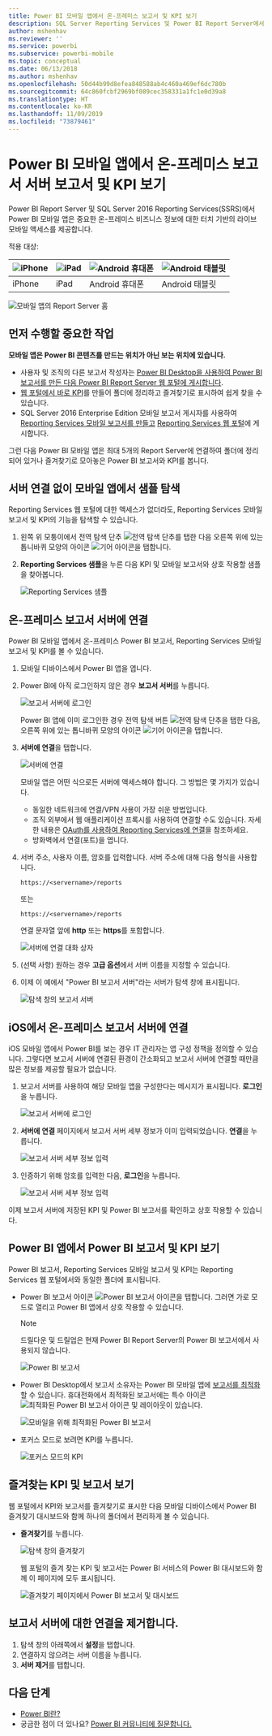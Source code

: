 ```yaml
---
title: Power BI 모바일 앱에서 온-프레미스 보고서 및 KPI 보기
description: SQL Server Reporting Services 및 Power BI Report Server에서 Power BI 모바일 앱은 온-프레미스 비즈니스 정보에 대한 터치 기반 라이브 모바일 액세스를 제공합니다.
author: mshenhav
ms.reviewer: ''
ms.service: powerbi
ms.subservice: powerbi-mobile
ms.topic: conceptual
ms.date: 06/13/2018
ms.author: mshenhav
ms.openlocfilehash: 50d44b99d8efea848588ab4c460a469ef6dc780b
ms.sourcegitcommit: 64c860fcbf2969bf089cec358331a1fc1e0d39a8
ms.translationtype: HT
ms.contentlocale: ko-KR
ms.lasthandoff: 11/09/2019
ms.locfileid: "73879461"
---
```

# <a name="view-on-premises-report-server-reports-and-kpis-in-the-power-bi-mobile-apps"></a>Power BI 모바일 앱에서 온-프레미스 보고서 서버 보고서 및 KPI 보기

Power BI Report Server 및 SQL Server 2016 Reporting Services(SSRS)에서 Power BI 모바일 앱은 중요한 온-프레미스 비즈니스 정보에 대한 터치 기반의 라이브 모바일 액세스를 제공합니다.

적용 대상:

| ![iPhone](./media/mobile-app-ssrs-kpis-mobile-on-premises-reports/iphone-logo-50-px.png) | ![iPad](./media/mobile-app-ssrs-kpis-mobile-on-premises-reports/ipad-logo-50-px.png) | ![Android 휴대폰](./media/mobile-app-ssrs-kpis-mobile-on-premises-reports/android-phone-logo-50-px.png) | ![Android 태블릿](./media/mobile-app-ssrs-kpis-mobile-on-premises-reports/android-tablet-logo-50-px.png) |
|:--- |:--- |:--- |:--- |
| iPhone |iPad |Android 휴대폰 |Android 태블릿 |


![모바일 앱의 Report Server 홈](./media/mobile-app-ssrs-kpis-mobile-on-premises-reports/power-bi-ipad-pbi-report-server-home.png)

## <a name="first-things-first"></a>먼저 수행할 중요한 작업
**모바일 앱은 Power BI 콘텐츠를 만드는 위치가 아닌 보는 위치에 있습니다.**

* 사용자 및 조직의 다른 보고서 작성자는 [Power BI Desktop을 사용하여 Power BI 보고서를 만든 다음 Power BI Report Server 웹 포털에 게시합니다](../../report-server/quickstart-create-powerbi-report.md). 
* [웹 포털에서 바로 KPI](https://docs.microsoft.com/sql/reporting-services/working-with-kpis-in-reporting-services)를 만들어 폴더에 정리하고 즐겨찾기로 표시하여 쉽게 찾을 수 있습니다. 
* SQL Server 2016 Enterprise Edition 모바일 보고서 게시자를 사용하여 [Reporting Services 모바일 보고서를 만들고](https://docs.microsoft.com/sql/reporting-services/mobile-reports/create-mobile-reports-with-sql-server-mobile-report-publisher) [Reporting Services 웹 포털](https://docs.microsoft.com/sql/reporting-services/web-portal-ssrs-native-mode)에 게시합니다.  

그런 다음 Power BI 모바일 앱은 최대 5개의 Report Server에 연결하여 폴더에 정리되어 있거나 즐겨찾기로 모아놓은 Power BI 보고서와 KPI를 봅니다. 

## <a name="explore-samples-in-the-mobile-apps-without-a-server-connection"></a>서버 연결 없이 모바일 앱에서 샘플 탐색
Reporting Services 웹 포털에 대한 액세스가 없더라도, Reporting Services 모바일 보고서 및 KPI의 기능을 탐색할 수 있습니다. 

1. 왼쪽 위 모퉁이에서 전역 탐색 단추 ![전역 탐색 단추](././media/mobile-app-ssrs-kpis-mobile-on-premises-reports/power-bi-iphone-global-nav-button.png)를 탭한 다음 오른쪽 위에 있는 톱니바퀴 모양의 아이콘 ![기어 아이콘](././media/mobile-app-ssrs-kpis-mobile-on-premises-reports/power-bi-ios-settings-icon.png)을 탭합니다.
2. **Reporting Services 샘플**을 누른 다음 KPI 및 모바일 보고서와 상호 작용할 샘플을 찾아봅니다.
   
   ![Reporting Services 샘플](./media/mobile-app-ssrs-kpis-mobile-on-premises-reports/power-bi-iphone-ssrs-samples.png)

## <a name="connect-to-an-on-premises-report-server"></a>온-프레미스 보고서 서버에 연결
Power BI 모바일 앱에서 온-프레미스 Power BI 보고서, Reporting Services 모바일 보고서 및 KPI를 볼 수 있습니다. 

1. 모바일 디바이스에서 Power BI 앱을 엽니다.
2. Power BI에 아직 로그인하지 않은 경우 **보고서 서버**를 누릅니다.
   
   ![보고서 서버에 로그인](./media/mobile-app-ssrs-kpis-mobile-on-premises-reports/power-bi-connect-to-rs-login.png)
   
   Power BI 앱에 이미 로그인한 경우 전역 탐색 버튼 ![전역 탐색 단추](././media/mobile-app-ssrs-kpis-mobile-on-premises-reports/power-bi-iphone-global-nav-button.png)을 탭한 다음, 오른쪽 위에 있는 톱니바퀴 모양의 아이콘 ![기어 아이콘](././media/mobile-app-ssrs-kpis-mobile-on-premises-reports/power-bi-ios-settings-icon.png)을 탭합니다.
3. **서버에 연결**을 탭합니다.
   
    ![서버에 연결](./media/mobile-app-ssrs-kpis-mobile-on-premises-reports/power-bi-android-server-sign-in.png)

     모바일 앱은 어떤 식으로든 서버에 액세스해야 합니다. 그 방법은 몇 가지가 있습니다.

    - 동일한 네트워크에 연결/VPN 사용이 가장 쉬운 방법입니다.
    - 조직 외부에서 웹 애플리케이션 프록시를 사용하여 연결할 수도 있습니다. 자세한 내용은 [OAuth를 사용하여 Reporting Services에 연결](mobile-oauth-ssrs.md)을 참조하세요. 
    - 방화벽에서 연결(포트)을 엽니다.

1. 서버 주소, 사용자 이름, 암호를 입력합니다. 서버 주소에 대해 다음 형식을 사용합니다.
   
     `https://<servername>/reports`
   
     또는
   
     `https://<servername>/reports`
   
   연결 문자열 앞에 **http** 또는 **https**를 포함합니다.
   
    ![서버에 연결 대화 상자](./media/mobile-app-ssrs-kpis-mobile-on-premises-reports/power-bi-ios-connect-to-server-dialog.png)
5. (선택 사항) 원하는 경우 **고급 옵션**에서 서버 이름을 지정할 수 있습니다.
6. 이제 이 예에서 "Power BI 보고서 서버"라는 서버가 탐색 창에 표시됩니다.
   
   ![탐색 창의 보고서 서버](./media/mobile-app-ssrs-kpis-mobile-on-premises-reports/power-bi-iphone-left-nav-report-server.png)

## <a name="connect-to-an-on-premises-report-server-in-ios"></a>iOS에서 온-프레미스 보고서 서버에 연결

iOS 모바일 앱에서 Power BI를 보는 경우 IT 관리자는 앱 구성 정책을 정의할 수 있습니다. 그렇다면 보고서 서버에 연결된 환경이 간소화되고 보고서 서버에 연결할 때만큼 많은 정보를 제공할 필요가 없습니다. 

1. 보고서 서버를 사용하여 해당 모바일 앱을 구성한다는 메시지가 표시됩니다. **로그인**을 누릅니다.

    ![보고서 서버에 로그인](./media/mobile-app-ssrs-kpis-mobile-on-premises-reports/power-bi-config-server-sign-in.png)

2.  **서버에 연결** 페이지에서 보고서 서버 세부 정보가 이미 입력되었습니다. **연결**을 누릅니다.

    ![보고서 서버 세부 정보 입력](./media/mobile-app-ssrs-kpis-mobile-on-premises-reports/power-bi-ios-remote-configure-connect-server.png)

3. 인증하기 위해 암호를 입력한 다음, **로그인**을 누릅니다. 

    ![보고서 서버 세부 정보 입력](./media/mobile-app-ssrs-kpis-mobile-on-premises-reports/power-bi-config-server-address.png)

이제 보고서 서버에 저장된 KPI 및 Power BI 보고서를 확인하고 상호 작용할 수 있습니다.

## <a name="view-power-bi-reports-and-kpis-in-the-power-bi-app"></a>Power BI 앱에서 Power BI 보고서 및 KPI 보기
Power BI 보고서, Reporting Services 모바일 보고서 및 KPI는 Reporting Services 웹 포털에서와 동일한 폴더에 표시됩니다. 

* Power BI 보고서 아이콘 ![Power BI 보고서 아이콘](./media/mobile-app-ssrs-kpis-mobile-on-premises-reports/power-bi-rs-mobile-report-icon.png)을 탭합니다. 그러면 가로 모드로 열리고 Power BI 앱에서 상호 작용할 수 있습니다.

    > [!NOTE]
  > 드릴다운 및 드릴업은 현재 Power BI Report Server의 Power BI 보고서에서 사용되지 않습니다.
  
    ![Power BI 보고서](./media/mobile-app-ssrs-kpis-mobile-on-premises-reports/power-bi-iphone-report-server-report.png)
* Power BI Desktop에서 보고서 소유자는 Power BI 모바일 앱에 [보고서를 최적화](../../desktop-create-phone-report.md)할 수 있습니다. 휴대전화에서 최적화된 보고서에는 특수 아이콘 ![최적화된 Power BI 보고서 아이콘](./media/mobile-app-ssrs-kpis-mobile-on-premises-reports/power-bi-rs-mobile-optimized-icon.png) 및 레이아웃이 있습니다.
  
    ![모바일을 위해 최적화된 Power BI 보고서](./media/mobile-app-ssrs-kpis-mobile-on-premises-reports/power-bi-rs-mobile-optimized-report.png)
* 포커스 모드로 보려면 KPI를 누릅니다.
  
    ![포커스 모드의 KPI](./media/mobile-app-ssrs-kpis-mobile-on-premises-reports/pbi_ipad_ssmrp_tile.png)

## <a name="view-your-favorite-kpis-and-reports"></a>즐겨찾는 KPI 및 보고서 보기
웹 포털에서 KPI와 보고서를 즐겨찾기로 표시한 다음 모바일 디바이스에서 Power BI 즐겨찾기 대시보드와 함께 하나의 폴더에서 편리하게 볼 수 있습니다.

* **즐겨찾기**를 누릅니다.
  
   ![탐색 창의 즐겨찾기](./media/mobile-app-ssrs-kpis-mobile-on-premises-reports/power-bi-ipad-faves-pbi-report-server-update.png)
  
   웹 포털의 즐겨 찾는 KPI 및 보고서는 Power BI 서비스의 Power BI 대시보드와 함께 이 페이지에 모두 표시됩니다.
  
   ![즐겨찾기 페이지에서 Power BI 보고서 및 대시보드](./media/mobile-app-ssrs-kpis-mobile-on-premises-reports/power-bi-ipad-favorites.png)

## <a name="remove-a-connection-to-a-report-server"></a>보고서 서버에 대한 연결을 제거합니다.
1. 탐색 창의 아래쪽에서 **설정**을 탭합니다.
2. 연결하지 않으려는 서버 이름을 누릅니다.
3. **서버 제거**를 탭합니다.

## <a name="next-steps"></a>다음 단계
* [Power BI란?](../../fundamentals/power-bi-overview.md)  
* 궁금한 점이 더 있나요? [Power BI 커뮤니티에 질문합니다.](https://community.powerbi.com/)

